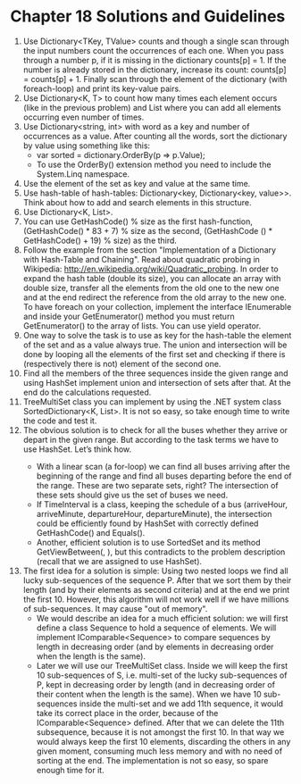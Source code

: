 # Chapter 18 Solutions and Guidelines

1. Use Dictionary<TKey, TValue> counts and though a single scan through the input numbers count the occurrences of each one. When you pass through a number p, if it is missing in the dictionary counts[p] = 1. If the number is already stored in the dictionary, increase its count: counts[p] = counts[p] + 1. Finally scan through the element of the dictionary (with foreach-loop) and print its key-value pairs.
1. Use Dictionary<K, T> to count how many times each element occurs (like in the previous problem) and List<T> where you can add all elements occurring even number of times.
1. Use Dictionary<string, int> with word as a key and number of occurrences as a value. After counting all the words, sort the dictionary by value using something like this:
    - var sorted = dictionary.OrderBy(p => p.Value);
    - To use the OrderBy(<keySelector>) extension method you need to include the System.Linq namespace.
1. Use the element of the set as key and value at the same time.
1. Use hash-table of hash-tables: Dictionary<key, Dictionary<key, value>>. Think about how to add and search elements in this structure.
1. Use Dictionary<K, List<V>>.
1. You can use GetHashCode() % size as the first hash-function, (GetHashCode() * 83 + 7) % size as the second, (GetHashCode () * GetHashCode() + 19) % size) as the third.
1. Follow the example from the section "Implementation of a Dictionary with Hash-Table and Chaining". Read about quadratic probing in Wikipedia: http://en.wikipedia.org/wiki/Quadratic_probing. In order to expand the hash table (double its size), you can allocate an array with double size, transfer all the elements from the old one to the new one and at the end redirect the reference from the old array to the new one. To have foreach on your collection, implement the interface IEnumerable and inside your GetEnumerator() method you must return GetEnumerator() to the array of lists. You can use yield operator.
1. One way to solve the task is to use as key for the hash-table the element of the set and as a value always true. The union and intersection will be done by looping all the elements of the first set and checking if there is (respectively there is not) element of the second one.
1. Find all the members of the three sequences inside the given range and using HashSet<int> implement union and intersection of sets after that. At the end do the calculations requested.
1. TreeMultiSet<T> class you can implement by using the .NET system class SortedDictionary<K, List<T>>. It is not so easy, so take enough time to write the code and test it.
1. The obvious solution is to check for all the buses whether they arrive or depart in the given range. But according to the task terms we have to use HashSet<T>. Let’s think how.
    - With a linear scan (a for-loop) we can find all buses arriving after the beginning of the range and find all buses departing before the end of the range. These are two separate sets, right? The intersection of these sets should give us the set of buses we need.
    - If TimeInterval is a class, keeping the schedule of a bus (arriveHour, arriveMinute, departureHour, departureMinute), the intersection could be efficiently found by HashSet<TimeInterval> with correctly defined GetHashCode() and Equals().
    - Another, efficient solution is to use SortedSet<T> and its method GetViewBetween(<start>, <end>), but this contradicts to the problem description (recall that we are assigned to use HashSet<T>).
1. The first idea for a solution is simple: Using two nested loops we find all lucky sub-sequences of the sequence P. After that we sort them by their length (and by their elements as second criteria) and at the end we print the first 10. However, this algorithm will not work well if we have millions of sub-sequences. It may cause "out of memory".
    - We would describe an idea for a much efficient solution: we will first define a class Sequence<T> to hold a sequence of elements. We will implement IComparable<Sequence<T>> to compare sequences by length in decreasing order (and by elements in decreasing order when the length is the same).
    - Later we will use our TreeMultiSet<T> class. Inside we will keep the first 10 sub-sequences of S, i.e. multi-set of the lucky sub-sequences of P, kept in decreasing order by length (and in decreasing order of their content when the length is the same). When we have 10 sub-sequences inside the multi-set and we add 11th sequence, it would take its correct place in the order, because of the IComparable<Sequence<T>> defined. After that we can delete the 11th subsequence, because it is not amongst the first 10. In that way we would always keep the first 10 elements, discarding the others in any given moment, consuming much less memory and with no need of sorting at the end. The implementation is not so easy, so spare enough time for it.